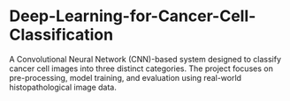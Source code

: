 # Deep-Learning-for-Cancer-Cell-Classification
A Convolutional Neural Network (CNN)-based system designed to classify cancer cell images into three distinct categories. The project focuses on pre-processing, model training, and evaluation using real-world histopathological image data.
